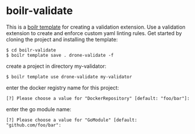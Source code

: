 # boilr-validate

This is a [boilr template](https://github.com/tmrts/boilr) for creating a validation extension. Use a validation extension to create and enforce custom yaml linting rules. Get started by cloning the project and installing the template:

```console
$ cd boilr-validate
$ boilr template save . drone-validate -f
```

create a project in directory my-validator:

```console
$ boilr template use drone-validate my-validator
```

enter the docker registry name for this project:

```text
[?] Please choose a value for "DockerRepository" [default: "foo/bar"]:
```

enter the go module name:

```text
[?] Please choose a value for "GoModule" [default: "github.com/foo/bar":
```
